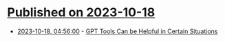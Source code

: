 # [Published on 2023-10-18](index.md)

* [2023-10-18, 04:56:00](https://soylentnews.org/article.pl?sid=23/10/17/0317250&from=rss) - [GPT Tools Can be Helpful in Certain Situations ](https://soylentnews.org/article.pl?sid=23/10/17/0317250&from=rss)
